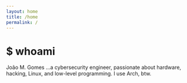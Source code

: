 ```yaml
---
layout: home
title: /home
permalink: /
---
```


# $ whoami
João M. Gomes
…a cybersecurity engineer, passionate about hardware, hacking, Linux, and low-level programming.
I use Arch, btw.